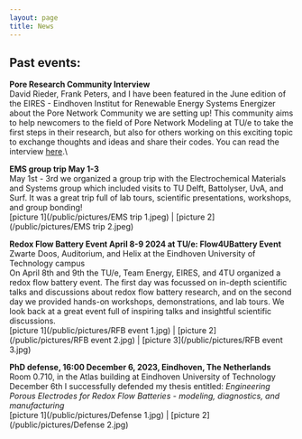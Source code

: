 ```yaml
---
layout: page
title: News
---
```


## Past events:
**Pore Research Community Interview**\
David Rieder, Frank Peters, and I have been featured in the June edition of the EIRES - Eindhoven Institut for Renewable Energy Systems Energizer about the Pore Network Community we are setting up! This community aims to help newcomers to the field of Pore Network Modeling at TU/e to take the first steps in their research, but also for others working on this exciting topic to exchange thoughts and ideas and share their codes. You can read the interview [here](https://www.tue.nl/en/research/institutes/eindhoven-institute-for-renewable-energy-systems/focus-areas/pore-research-community).\

**EMS group trip May 1-3**\
May 1st - 3rd we organized a group trip with the Electrochemical Materials and Systems group which included visits to TU Delft, Battolyser, UvA, and Surf. It was a great trip full of lab tours, scientific presentations, workshops, and group bonding!\
[picture 1](/public/pictures/EMS trip 1.jpeg) | [picture 2](/public/pictures/EMS trip 2.jpeg)

**Redox Flow Battery Event April 8-9 2024 at TU/e: Flow4UBattery Event**\
Zwarte Doos, Auditorium, and Helix at the Eindhoven University of Technology campus\
On April 8th and 9th the TU/e, Team Energy, EIRES, and 4TU organized a redox flow battery event. The first day was focussed on in-depth scientific talks and discussions about redox flow battery research, and on the second day we provided hands-on workshops, demonstrations, and lab tours. We look back at a great event full of inspiring talks and insightful scientific discussions.\
[picture 1](/public/pictures/RFB event 1.jpg) | [picture 2](/public/pictures/RFB event 2.jpg) | [picture 3](/public/pictures/RFB event 3.jpg)

**PhD defense, 16:00 December 6, 2023, Eindhoven, The Netherlands**\
Room 0.710, in the Atlas building at Eindhoven University of Technology\
December 6th I successfully defended my thesis entitled: *Engineering Porous Electrodes for Redox Flow Batteries - modeling, diagnostics, and manufacturing*\
[picture 1](/public/pictures/Defense 1.jpg) | [picture 2](/public/pictures/Defense 2.jpg)
